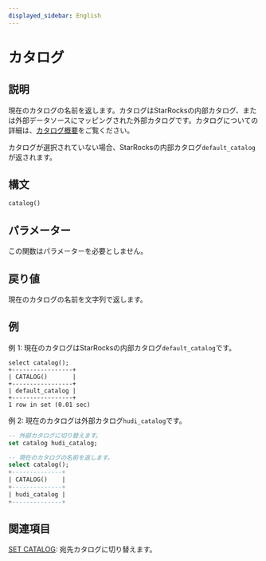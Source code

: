 ```yaml
---
displayed_sidebar: English
---
```


# カタログ

## 説明

現在のカタログの名前を返します。カタログはStarRocksの内部カタログ、または外部データソースにマッピングされた外部カタログです。カタログについての詳細は、[カタログ概要](../../../data_source/catalog/catalog_overview.md)をご覧ください。

カタログが選択されていない場合、StarRocksの内部カタログ`default_catalog`が返されます。

## 構文

```Haskell
catalog()
```

## パラメーター

この関数はパラメーターを必要としません。

## 戻り値

現在のカタログの名前を文字列で返します。

## 例

例 1: 現在のカタログはStarRocksの内部カタログ`default_catalog`です。

```plaintext
select catalog();
+-----------------+
| CATALOG()       |
+-----------------+
| default_catalog |
+-----------------+
1 row in set (0.01 sec)
```

例 2: 現在のカタログは外部カタログ`hudi_catalog`です。

```sql
-- 外部カタログに切り替えます。
set catalog hudi_catalog;

-- 現在のカタログの名前を返します。
select catalog();
+--------------+
| CATALOG()    |
+--------------+
| hudi_catalog |
+--------------+
```

## 関連項目

[SET CATALOG](../../sql-statements/data-definition/SET_CATALOG.md): 宛先カタログに切り替えます。
